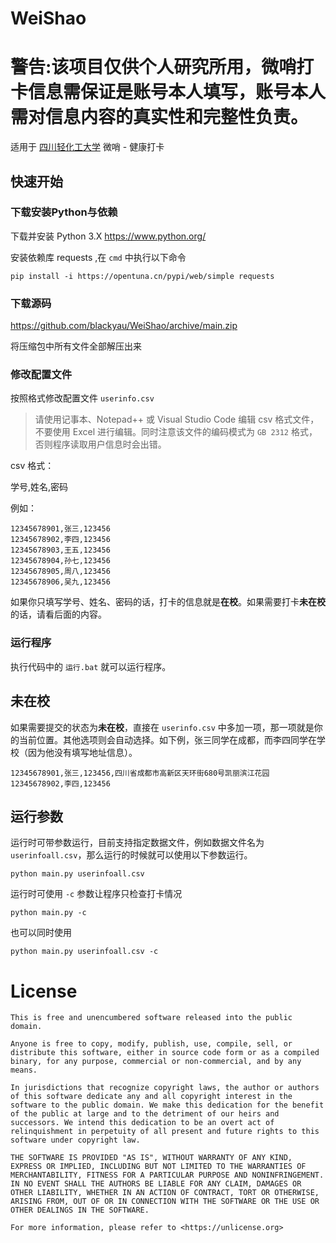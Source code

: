 # WeiShao

# 警告:该项目仅供个人研究所用，微哨打卡信息需保证是账号本人填写，账号本人需对信息内容的真实性和完整性负责。

适用于 [四川轻化工大学](http://www.suse.edu.cn/) 微哨 - 健康打卡

## 快速开始

### 下载安装Python与依赖

下载并安装 Python 3.X https://www.python.org/

安装依赖库 requests ,在 `cmd` 中执行以下命令

```shell
pip install -i https://opentuna.cn/pypi/web/simple requests
```

### 下载源码

https://github.com/blackyau/WeiShao/archive/main.zip

将压缩包中所有文件全部解压出来

### 修改配置文件

按照格式修改配置文件 `userinfo.csv`

> 请使用记事本、Notepad++ 或 Visual Studio Code 编辑 csv 格式文件，不要使用 Excel 进行编辑。同时注意该文件的编码模式为 `GB 2312` 格式，否则程序读取用户信息时会出错。

csv 格式：

学号,姓名,密码

例如：

```csv
12345678901,张三,123456
12345678902,李四,123456
12345678903,王五,123456
12345678904,孙七,123456
12345678905,周八,123456
12345678906,吴九,123456
```

如果你只填写学号、姓名、密码的话，打卡的信息就是**在校**。如果需要打卡**未在校**的话，请看后面的内容。

### 运行程序

执行代码中的 `运行.bat` 就可以运行程序。

## 未在校

如果需要提交的状态为**未在校**，直接在 `userinfo.csv` 中多加一项，那一项就是你的当前位置。其他选项则会自动选择。如下例，张三同学在成都，而李四同学在学校（因为他没有填写地址信息）。

```csv
12345678901,张三,123456,四川省成都市高新区天环街680号凯丽滨江花园
12345678902,李四,123456
```

## 运行参数

运行时可带参数运行，目前支持指定数据文件，例如数据文件名为 `userinfoall.csv`，那么运行的时候就可以使用以下参数运行。

```
python main.py userinfoall.csv
```

运行时可使用 `-c` 参数让程序只检查打卡情况

```
python main.py -c
```

也可以同时使用

```
python main.py userinfoall.csv -c 
```

# License

```
This is free and unencumbered software released into the public domain.

Anyone is free to copy, modify, publish, use, compile, sell, or
distribute this software, either in source code form or as a compiled
binary, for any purpose, commercial or non-commercial, and by any
means.

In jurisdictions that recognize copyright laws, the author or authors
of this software dedicate any and all copyright interest in the
software to the public domain. We make this dedication for the benefit
of the public at large and to the detriment of our heirs and
successors. We intend this dedication to be an overt act of
relinquishment in perpetuity of all present and future rights to this
software under copyright law.

THE SOFTWARE IS PROVIDED "AS IS", WITHOUT WARRANTY OF ANY KIND,
EXPRESS OR IMPLIED, INCLUDING BUT NOT LIMITED TO THE WARRANTIES OF
MERCHANTABILITY, FITNESS FOR A PARTICULAR PURPOSE AND NONINFRINGEMENT.
IN NO EVENT SHALL THE AUTHORS BE LIABLE FOR ANY CLAIM, DAMAGES OR
OTHER LIABILITY, WHETHER IN AN ACTION OF CONTRACT, TORT OR OTHERWISE,
ARISING FROM, OUT OF OR IN CONNECTION WITH THE SOFTWARE OR THE USE OR
OTHER DEALINGS IN THE SOFTWARE.

For more information, please refer to <https://unlicense.org>
```
